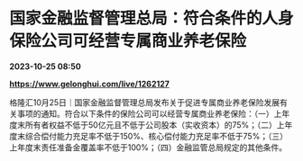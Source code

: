 # 国家金融监督管理总局：符合条件的人身保险公司可经营专属商业养老保险

**2023-10-25 08:50**

**https://www.gelonghui.com/live/1262127**

格隆汇10月25日｜国家金融监督管理总局发布关于促进专属商业养老保险发展有关事项的通知。符合以下条件的保险公司可以经营专属商业养老保险：（一）上年度末所有者权益不低于50亿元且不低于公司股本（实收资本）的75%；（二）上年度末综合偿付能力充足率不低于150%、核心偿付能力充足率不低于75%；（三）上年度末责任准备金覆盖率不低于100%；（四）金融监管总局规定的其他条件。